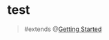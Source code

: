 # test

> #extends @[Getting Started](mention://7e6f832d-a0a2-4b7f-8677-da835a5a7e97/document/497de359-b882-4cfc-810f-9a94aea55137)